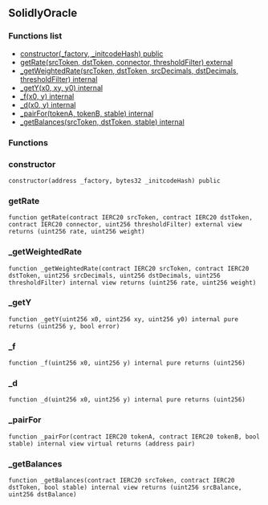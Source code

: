
## SolidlyOracle

### Functions list
- [constructor(_factory, _initcodeHash) public](#constructor)
- [getRate(srcToken, dstToken, connector, thresholdFilter) external](#getrate)
- [_getWeightedRate(srcToken, dstToken, srcDecimals, dstDecimals, thresholdFilter) internal](#_getweightedrate)
- [_getY(x0, xy, y0) internal](#_gety)
- [_f(x0, y) internal](#_f)
- [_d(x0, y) internal](#_d)
- [_pairFor(tokenA, tokenB, stable) internal](#_pairfor)
- [_getBalances(srcToken, dstToken, stable) internal](#_getbalances)

### Functions
### constructor

```solidity
constructor(address _factory, bytes32 _initcodeHash) public
```

### getRate

```solidity
function getRate(contract IERC20 srcToken, contract IERC20 dstToken, contract IERC20 connector, uint256 thresholdFilter) external view returns (uint256 rate, uint256 weight)
```

### _getWeightedRate

```solidity
function _getWeightedRate(contract IERC20 srcToken, contract IERC20 dstToken, uint256 srcDecimals, uint256 dstDecimals, uint256 thresholdFilter) internal view returns (uint256 rate, uint256 weight)
```

### _getY

```solidity
function _getY(uint256 x0, uint256 xy, uint256 y0) internal pure returns (uint256 y, bool error)
```

### _f

```solidity
function _f(uint256 x0, uint256 y) internal pure returns (uint256)
```

### _d

```solidity
function _d(uint256 x0, uint256 y) internal pure returns (uint256)
```

### _pairFor

```solidity
function _pairFor(contract IERC20 tokenA, contract IERC20 tokenB, bool stable) internal view virtual returns (address pair)
```

### _getBalances

```solidity
function _getBalances(contract IERC20 srcToken, contract IERC20 dstToken, bool stable) internal view returns (uint256 srcBalance, uint256 dstBalance)
```

